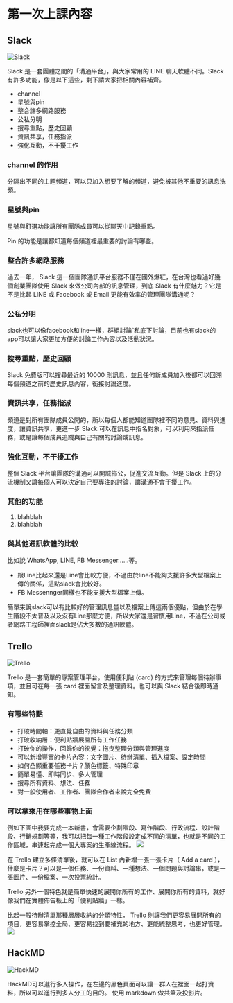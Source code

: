 # 第一次上課內容

## Slack

![Slack](http://i.imgur.com/efBrG1A.png)

Slack 是一套團體之間的「溝通平台」，與大家常用的 LINE 聊天軟體不同。Slack 有許多功能，像是以下這些，剩下請大家把相關內容補齊。

* channel
* 星號與pin
* 整合許多網路服務
* 公私分明
* 搜尋重點，歷史回顧
* 資訊共享，任務指派
* 強化互動，不干擾工作
###  channel 的作用

分隔出不同的主題頻道，可以只加入想要了解的頻道，避免被其他不重要的訊息洗頻。
### 星號與pin

星號與釘選功能讓所有團隊成員可以從聊天中記錄重點。

Pin 的功能是讓都知道每個頻道裡最重要的討論有哪些。
### 整合許多網路服務

過去一年， Slack 這一個團隊通訊平台服務不僅在國外爆紅，在台灣也看過好幾個創業團隊使用 Slack 來做公司內部的訊息管理，到底 Slack 有什麼魅力？它是不是比起 LINE 或 Facebook 或 Email 更能有效率的管理團隊溝通呢？
### 公私分明

slack也可以像facebook和line一樣，群組討論ˋ私底下討論，目前也有slack的app可以讓大家更加方便的討論工作內容以及活動狀況。

### 搜尋重點，歷史回顧

Slack 免費版可以搜尋最近的 10000 則訊息，並且任何新成員加入後都可以回溯每個頻道之前的歷史訊息內容，銜接討論進度。
### 資訊共享，任務指派

頻道是對所有團隊成員公開的，所以每個人都能知道團隊裡不同的意見、資料與進度，讓資訊共享，更進一步 Slack 可以在訊息中指名對象，可以利用來指派任務，或是讓每個成員追蹤與自己有關的討論或訊息。
### 強化互動，不干擾工作

整個 Slack 平台讓團隊的溝通可以開誠佈公，促進交流互動。但是 Slack 上的分流機制又讓每個人可以決定自己要專注的討論，讓溝通不會干擾工作。



### 其他的功能

1. blahblah
2. blahblah

### 與其他通訊軟體的比較

比如說 WhatsApp, LINE, FB Messenger......等。
* 跟Line比起來還是Line會比較方便，不過由於line不能夠支援許多大型檔案上傳的關係，這點slack會比較好。
* FB Messennger同樣也不能支援大型檔案上傳。

簡單來說slack可以有比較好的管理訊息量以及檔案上傳這兩個優點，但由於在學生階段不太普及以及沒有Line那麼方便，所以大家還是習慣用Line，不過在公司或者網路工程師裡面slack是佔大多數的通訊軟體。
## Trello

![Trello](http://i.imgur.com/IWE5zoA.png)

Trello 是一套簡單的專案管理平台，使用便利貼 (card) 的方式來管理每個待辦事項，並且可在每一張 card 裡面留言及整理資料。也可以與 Slack 結合後即時通知。

### 有哪些特點

* 打破時間軸：更直覺自由的資料與任務分類
* 打破收納層：便利貼牆展開所有工作任務
*  打破你的操作，回歸你的視覺：拖曳整理分類與管理進度
* 可以新增豐富的卡片內容：文字圖片、待辦清單、插入檔案、設定時間
* 如何凸顯重要任務卡片？顏色標籤、特殊印章
* 簡單易懂、即時同步、多人管理
* 搜尋所有資料、想法、任務
*  對一般使用者、工作者、團隊合作者來說完全免費



### 可以拿來用在哪些事物上面
例如下圖中我要完成一本新書，會需要企劃階段、寫作階段、行政流程、設計階段、行銷規劃等等，我可以把每一種工作階段設定成不同的清單，也就是不同的工作區域，串連起完成一個大專案的生產線流程。
![ ](http://4.bp.blogspot.com/-CC2S6Rk_4S0/VXUlMhhj5rI/AAAAAAAEXO4/42lOz0b__J4/s1600/Trello-02.png)

在 Trello 建立多條清單後，就可以在 List 內新增一張一張卡片（ Add a card ），什麼是卡片？可以是一個任務、一份資料、一種想法、一個問題與討論串，或是一張圖片、一份檔案、一次投票統計。

Trello 另外一個特色就是簡單快速的展開你所有的工作、展開你所有的資料，就好像我們在實體佈告板上的「便利貼牆」一樣。

比起一般待辦清單那種層層收納的分類特性， Trello 則讓我們更容易展開所有的項目，更容易掌控全局、更容易找到要補充的地方、更能統整思考，也更好管理。
![](http://2.bp.blogspot.com/-04oo6AKxzFI/VXUlNTl_4_I/AAAAAAAEXO0/A0Yda0xEnvE/s1600/Trello-03.png)



## HackMD

![HackMD](http://i.imgur.com/fDJDRkD.png)


HackMD可以進行多人操作，在左邊的黑色頁面可以讓一群人在裡面一起打資料，所以可以進行到多人分工的目的。
使用 markdown 做共筆及投影片。
